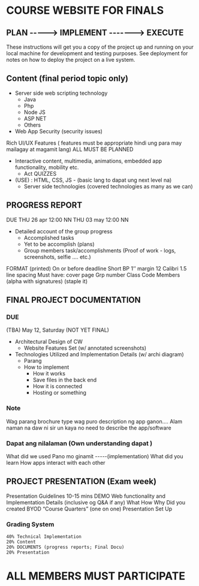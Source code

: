 # COURSE WEBSITE FOR FINALS

## PLAN -----> IMPLEMENT -------> EXECUTE

These instructions will get you a copy of the project up and running on your local machine for development and testing purposes. See deployment for notes on how to deploy the project on a live system.

## Content (final period topic only)

* Server side web scripting technology
    * Java
    * Php
    * Node JS
    * ASP NET
    * Others
* Web App Security (security issues)

Rich UI/UX Features ( features must be appropriate hindi ung para may mailagay at magamit
lang) ALL MUST BE PLANNED

* Interactive content, multimedia, animations, embedded app functionality, mobility etc.
    * Act QUIZZES
* (USE) : HTML, CSS, JS - (basic lang to dapat ung next level na)
    * Server side technologies (covered technologies as many as we can)

## PROGRESS REPORT

DUE
THU 26 apr 12:00 NN
THU 03 may 12:00 NN

* Detailed account of the group progress
    * Accomplished tasks
    * Yet to be accomplish (plans)
    * Group members task/accomplishments
(Proof of work - logs, screenshots, selfie …. etc.)

FORMAT (printed)
    On or before deadline
    Short BP
    1’’ margin
    12 Calibri
    1.5 line spacing
Must have: 
    cover page
    Grp number
    Class Code
    Members (alpha with signatures)
    (staple it)

## FINAL PROJECT DOCUMENTATION

### DUE
(TBA) May 12, Saturday (NOT YET FINAL)
* Architectural Design of CW
  * Website Features Set (w/ annotated screenshots)
* Technologies Utilized and Implementation Details (w/ archi diagram)
  * Parang
  * How to implement
    * How it works
    * Save files in the back end
    * How it is connected
    * Hosting or something

### Note

Wag parang brochure type wag puro description ng app ganon…. Alam naman na daw ni sir un
kaya no need to describe the app/software

### Dapat ang nilalaman (Own understanding dapat )

What did we used
Pano mo ginamit -----(implementation)
What did you learn
How apps interact with each other

## PROJECT PRESENTATION (Exam week)

Presentation Guidelines
10-15 mins DEMO
Web functionality and Implementation
Details (inclusive og Q&A if any)
    What
    How
    Why
Did you created
BYOD “Course Quarters” (one on one) Presentation Set Up

### Grading System

    40% Technical Implementation
    20% Content
    20% DOCUMENTS (progress reports; Final Docu)
    20% Presentation
    
# ALL MEMBERS MUST PARTICIPATE
